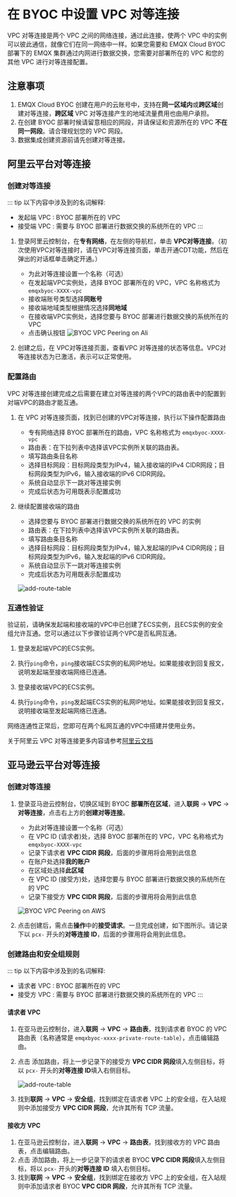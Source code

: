 # 在 BYOC 中设置 VPC 对等连接

VPC 对等连接是两个 VPC 之间的网络连接，通过此连接，使两个 VPC 中的实例可以彼此通信，就像它们在同一网络中一样。如果您需要和 EMQX Cloud BYOC 部署下的 EMQX 集群通过内网进行数据交换，您需要对部署所在的 VPC 和您的其他 VPC 进行对等连接配置。

## 注意事项

1. EMQX Cloud BYOC 创建在用户的云账号中，支持在**同一区域内**或**跨区域**创建对等连接，**跨区域** VPC 对等连接产生的地域流量费用也由用户承担。
2. 在创建 BYOC 部署时候请留意相应的网段，并请保证和资源所在的 VPC **不在同一网段**。请合理规划您的 VPC 网段。
3. 数据集成创建资源前请先创建对等连接。


## 阿里云平台对等连接

### 创建对等连接

::: tip
以下内容中涉及到的名词解释:
- 发起端 VPC : BYOC 部署所在的 VPC
- 接受端 VPC : 需要与 BYOC 部署进行数据交换的系统所在的 VPC
:::

1. 登录阿里云控制台，在**专有网络**，在左侧的导航栏，单击 **VPC对等连接**。（初次使用VPC对等连接时，请在VPC对等连接页面，单击开通CDT功能，然后在弹出的对话框单击确定开通。）
    * 为此对等连接设置一个名称（可选）
    * 在发起端VPC实例处，选择 BYOC 部署所在的 VPC，VPC 名称格式为 `emqxbyoc-XXXX-vpc`
    * 接收端账号类型选择**同账号**
    * 接收端地域类型根据情况选择**同地域**
    * 在接收端VPC实例处，选择您要与 BYOC 部署进行数据交换的系统所在的 VPC
    * 点击确认按钮
    ![BYOC VPC Peering on Ali](_assets/byoc_vpc_peering_ali.png)


2. 创建之后，在 VPC对等连接页面，查看VPC 对等连接的状态等信息。VPC对等连接状态为已激活，表示可以正常使用。

### 配置路由
VPC 对等连接创建完成之后需要在建立对等连接的两个VPC的路由表中的配置到对端VPC的路由才能互通。

1. 在 VPC 对等连接页面，找到已创建的VPC对等连接，执行以下操作配置路由
    * 专有网络选择 BYOC 部署所在的路由，VPC 名称格式为 `emqxbyoc-XXXX-vpc`
    * 路由表：在下拉列表中选择该VPC实例所关联的路由表。
    * 填写路由条目名称
    * 选择目标网段：目标网段类型为IPv4，输入接收端的IPv4 CIDR网段；目标网段类型为IPv6，输入接收端的IPv6 CIDR网段。
    * 系统自动显示下一跳对等连接实例
    * 完成后状态为可用既表示配置成功
    

2. 继续配置接收端的路由
    * 选择您要与 BYOC 部署进行数据交换的系统所在的 VPC 的实例
    * 路由表：在下拉列表中选择该VPC实例所关联的路由表。
    * 填写路由条目名称
    * 选择目标网段：目标网段类型为IPv4，输入发起端的IPv4 CIDR网段；目标网段类型为IPv6，输入发起端的IPv6 CIDR网段。
    * 系统自动显示下一跳对等连接实例
    * 完成后状态为可用既表示配置成功
    
    ![add-route-table](./_assets/byoc_vpc_peering_route.png)
    
### 互通性验证
验证前，请确保发起端和接收端的VPC中已创建了ECS实例，且ECS实例的安全组允许互通。您可以通过以下步骤验证两个VPC是否私网互通。

1. 登录发起端VPC的ECS实例。

2. 执行`ping`命令，`ping`接收端ECS实例的私网IP地址。如果能接收到回复报文，说明发起端至接收端网络已连通。

3. 登录接收端VPC的ECS实例。

4. 执行`ping`命令，`ping`发起端ECS实例的私网IP地址。如果能接收到回复报文，说明接收端至发起端网络已连通。

网络连通性正常后，您即可在两个私网互通的VPC中搭建并使用业务。

关于阿里云 VPC 对等连接更多内容请参考[阿里云文档](https://www.alibabacloud.com/help/zh/vpc/user-guide/overview-6?spm=a2c63.p38356.0.0.74aa51b37wnDE2)

## 亚马逊云平台对等连接

### 创建对等连接

1. 登录亚马逊云控制台，切换区域到 BYOC **部署所在区域**，进入**联网** -> **VPC** -> **对等连接**，点击右上方的**创建对等连接**。

    * 为此对等连接设置一个名称（可选）
    * 在 VPC ID (请求者)处，选择 BYOC 部署所在的 VPC，VPC 名称格式为 `emqxbyoc-XXXX-vpc`
    * 记录下请求者 **VPC CIDR 网段**，后面的步骤用将会用到此信息
    * 在账户处选择**我的账户**
    * 在区域处选择**此区域**
    * 在 VPC ID (接受方)处，选择您要与 BYOC 部署进行数据交换的系统所在的 VPC
    * 记录下接受方 **VPC CIDR 网段**，后面的步骤用将会用到此信息

    ![BYOC VPC Peering on AWS](_assets/byoc_vpc_peering_aws.png)

2. 点击创建后，需点击**操作**中的**接受请求**。一旦完成创建，如下图所示。请记录下以 `pcx-` 开头的**对等连接 ID**，后面的步骤用将会用到此信息。

### 创建路由和安全组规则

::: tip
以下内容中涉及到的名词解释:
- 请求者 VPC : BYOC 部署所在的 VPC
- 接受方 VPC : 需要与 BYOC 部署进行数据交换的系统所在的 VPC
:::

#### 请求者 VPC

1. 在亚马逊云控制台，进入**联网** -> **VPC** -> **路由表**，找到请求者 BYOC 的 VPC 路由表（名称通常是 `emqxbyoc-xxxx-private-route-table`），点击编辑路由。
2. 点击 添加路由，将上一步记录下的接受方 **VPC CIDR 网段**填入左侧目标，将以 `pcx-` 开头的**对等连接 ID**填入右侧目标。

    ![add-route-table](./_assets/byoc_add_aws_cn_route_tables.png)

3. 找到**联网** -> **VPC** -> **安全组**，找到绑定在请求者 VPC 上的安全组，在入站规则中添加接受方 **VPC CIDR 网段**，允许其所有 TCP 流量。


#### 接收方 VPC

1. 在亚马逊云控制台，进入**联网** -> **VPC** -> **路由表**，找到接收方的 VPC 路由表，点击编辑路由。
2. 点击 添加路由，将上一步记录下的请求者 BYOC **VPC CIDR 网段**填入左侧目标，将以 `pcx-` 开头的**对等连接 ID** 填入右侧目标。
3. 找到**联网** -> **VPC** -> **安全组**，找到绑定在接收方 VPC 上的安全组，在入站规则中添加请求者 BYOC **VPC CIDR 网段**，允许其所有 TCP 流量。
